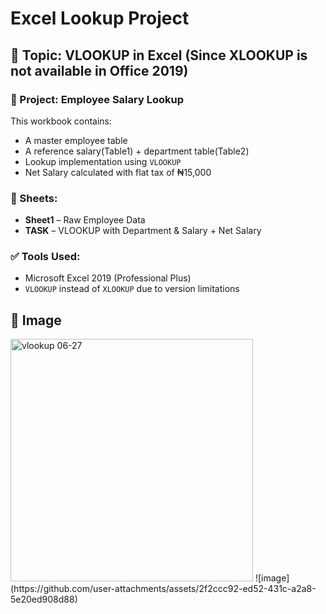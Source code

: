 # Excel Lookup Project

## 🧰 Topic: VLOOKUP in Excel (Since XLOOKUP is not available in Office 2019)

### 🧪 Project: Employee Salary Lookup

This workbook contains:
- A master employee table
- A reference salary(Table1) + department table(Table2)
- Lookup implementation using `VLOOKUP`
- Net Salary calculated with flat tax of ₦15,000

### 📂 Sheets:
- **Sheet1** – Raw Employee Data
- **TASK** – VLOOKUP with Department & Salary + Net Salary

### ✅ Tools Used:
- Microsoft Excel 2019 (Professional Plus)
- `VLOOKUP` instead of `XLOOKUP` due to version limitations
  
## 🧰 Image
<img width="388" alt="vlookup 06-27 " src="https://github.com/user-attachments/assets/0e025224-c243-493b-a636-baa525083fa7" />
![image](https://github.com/user-attachments/assets/2f2ccc92-ed52-431c-a2a8-5e20ed908d88)
